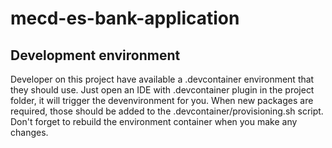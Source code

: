 # mecd-es-bank-application

## Development environment

Developer on this project have available a .devcontainer environment that they should use.
Just open an IDE with .devcontainer plugin in the project folder, it will trigger the devenvironment for you.
When new packages are required, those should be added to the .devcontainer/provisioning.sh script.
Don't forget to rebuild the environment container when you make any changes.
